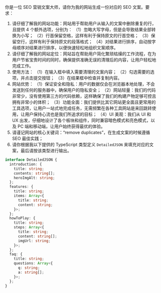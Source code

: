 你是一位 SEO 营销文案大师，请你为我的网站生成一份对应的 SEO 文案。要求：
1. 请仔细了解我的网站功能：网站用于帮助用户从输入的文案中删除重复的行，且提供 4 个额外选项，分别为：
（1）忽略大写字母，但是会导致结果全部转换为小写；
（2）行首保留空格，这样有利于保持原文的行首空格；
（3）保留空行，这样有利于保持原文的段落格式；
（4）对结果进行排序，自动按字母顺序对结果进行排序，以便快速轻松地组织文案顺序。
2. 请仔细了解我的网站定位：网站旨在帮助用户简化繁琐枯燥的工作流程，在为用户节省宝贵时间的同时，确保提供准确无误的清理后的内容，让用户轻松地完成工作。
2. 使用方法：
（1）在输入框中填入需要清理的文案内容；
（2）勾选需要的选项，并点击提交按钮；
（3）在结果框中检查并复制内容。
3. 网站优势：
（1）保证安全和隐私：用户的数据仅会在浏览器本地处理，不会发送到任何的服务器中，确保用户的隐私安全；
（2）网站轻量：我们的代码非常少，没有使用第三方的代码依赖，这样确保了我们的构建产物足够可控且拥有非常小的体积；
（3）功能全面：我们提供比其它网站更全面且更常用的工具选项，让用户一站式地完成任务，无需频繁在各种工具网站是来回跳转使用，让用户保持心流也是我们所追求的目标；
（4）UI 美观：我们从 UI 和 UX 出发，仔细地设计了各个板块和组件，同时兼容暗色模式和亮色模式，以及 PC 端和移动端，让用户始终获得最优的体验。
4. 请谨记网站的核心关键词：“remove duplicates”，在生成文案的时候遵循 SEO 最佳实践；
5. 请你根据我以下提供的 TypeScript 类型定义 `DetailedJSON` 来填充对应的文案，最后请按该类型进行输出。

```ts
interface DetailedJSON {
  introduction: {
    title: string;
    contents: string[];
    heroImgAlt: string;
  };
  features: {
    title: string;
    items: Array<{
      title: string;
      content: string;
    }>;
  };
  howToPlay: {
    title: string;
    steps: Array<{
      title: string;
      content: string[];
      imgUrl: string;
    }>;
  };
  faq: {
    title: string;
    questions: Array<{
      q: string;
      a: string[];
    }>;
  };
}
```